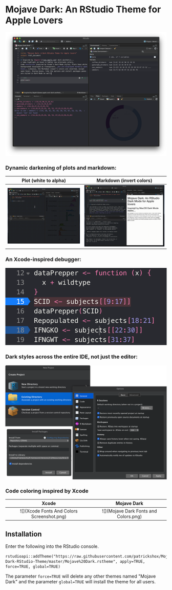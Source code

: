 # Mojave Dark: An RStudio Theme for Apple Lovers

![](Main.png)

### Dynamic darkening of plots and markdown:

Plot (white to alpha)             |  Markdown (invert colors)
:-------------------------:|:-------------------------:
![](PlotsWhiteTransparencyDemo.gif)  |  ![](MarkdownColorInversionDemo.gif)

### An Xcode-inspired debugger:
![](DebugStyles.png)

### Dark styles across the entire IDE, not just the editor:
![](DarkEverywhere.png)

### Code coloring inspired by Xcode
Xcode              |  Mojave Dark
:-------------------------:|:-------------------------:
![](Xcode Fonts And Colors Screenshot.png)  |  ![](Mojave Dark Fonts and Colors.png)

## Installation
Enter the following into the RStudio console.
```
rstudioapi::addTheme("https://raw.githubusercontent.com/patrickshox/Mojave-Dark-RStudio-Theme/master/Mojave%20Dark.rstheme", apply=TRUE, force=TRUE, global=TRUE)
```
The parameter `force=TRUE` will delete any other themes named "Mojave Dark" and the parameter `global=TRUE` will install the theme for all users.
